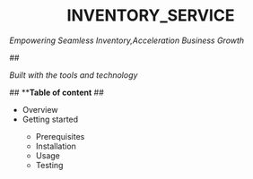<h1 align="center">INVENTORY_SERVICE</h1>
<p><i align="center">Empowering Seamless Inventory,Acceleration Business Growth</i></p>
## 
<p><i align="center">Built with the tools and technology</i></p>
##
**<b align="start">Table of content</b>
##
<ul>
  <li>Overview</li>
  <li>Getting started</li>
  <ul>
    <li>Prerequisites</li>
    <li>Installation</li>
    <li>Usage</li>
    <li>Testing</li>
  </ul>
</ul>

##
